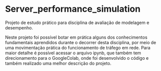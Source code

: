 # Server_performance_simulation
Projeto de estudo prático para disciplina de avaliação  de modelagem e desempenho.

Neste projeto foi possível botar em prática alguns dos conhecimentos fundamentais aprendidos durante o decorrer desta disciplina, por meio de uma movimentação prática do funcionamento de tráfego em rede. Para maior detalhe é possível acessar o arquivo ipynb, que também tem direcionamento para o GoogleColab, onde foi desenvolvido o código e também realizado uma melhor descrição do projeto.
